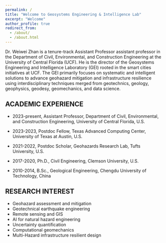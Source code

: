 ```yaml
---
permalink: /
title: "Welcome to Geosystems Engineering & Intelligence Lab"
excerpt: "Welcome"
author_profile: true
redirect_from: 
  - /about/
  - /about.html
---
```

Dr. Weiwei Zhan is a tenure-track Assistant Professor  assistant professor in the Department of Civil, Environmental, and Construction Engineering at the University of Central Florida (UCF). He is the director of the Geosystems Engineering and Intelligence Laboratory (GEI) rooted in the smart cities initiatives at UCF. The GEI primarily focuses on systematic and intelligent solutions to advance geohazard mitigation and infrastructure resilience using interdisciplinary techniques merged from geotechnics, geology, geophysics, geodesy, geomechanics, and data science. 


## ACADEMIC EXPERIENCE
* 2023-present, Assistant Professor, Department of Civil, Environmental, and Construction Engineering, University of Central Florida, U.S.

* 2023-2023, Postdoc Fellow, Texas Advanced Computing Center, University of Texas at Austin, U.S. 

* 2021-2022, Postdoc Scholar, Geohazards Research Lab, Tufts University, U.S.

* 2017-2020, Ph.D., Civil Engineering, Clemson University, U.S.  

* 2010-2014, B.Sc., Geological Engineering, Chengdu University of Technology, China  

## RESEARCH INTEREST
* Geohazard assessment and mitigation
* Geotechnical earthquake engineering
* Remote sensing and GIS
* AI for natural hazard engineering
* Uncertainty quantification
* Computational geomechanics
* Multi-Hazard infrastructure resilient design


